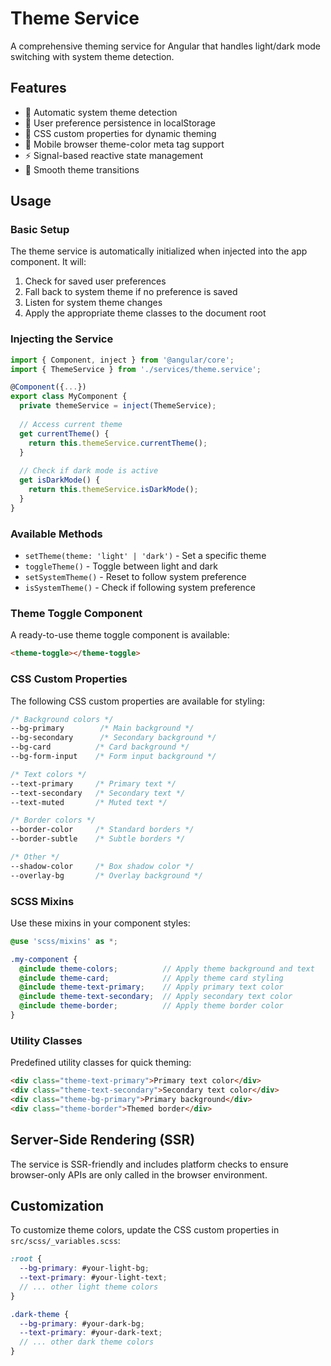 # Theme Service

A comprehensive theming service for Angular that handles light/dark mode switching with system theme detection.

## Features

- 🌙 Automatic system theme detection
- 💾 User preference persistence in localStorage
- 🎨 CSS custom properties for dynamic theming
- 📱 Mobile browser theme-color meta tag support
- ⚡ Signal-based reactive state management
- 🔄 Smooth theme transitions

## Usage

### Basic Setup

The theme service is automatically initialized when injected into the app component. It will:
1. Check for saved user preferences
2. Fall back to system theme if no preference is saved
3. Listen for system theme changes
4. Apply the appropriate theme classes to the document root

### Injecting the Service

```typescript
import { Component, inject } from '@angular/core';
import { ThemeService } from './services/theme.service';

@Component({...})
export class MyComponent {
  private themeService = inject(ThemeService);
  
  // Access current theme
  get currentTheme() {
    return this.themeService.currentTheme();
  }
  
  // Check if dark mode is active
  get isDarkMode() {
    return this.themeService.isDarkMode();
  }
}
```

### Available Methods

- `setTheme(theme: 'light' | 'dark')` - Set a specific theme
- `toggleTheme()` - Toggle between light and dark
- `setSystemTheme()` - Reset to follow system preference
- `isSystemTheme()` - Check if following system preference

### Theme Toggle Component

A ready-to-use theme toggle component is available:

```html
<theme-toggle></theme-toggle>
```

### CSS Custom Properties

The following CSS custom properties are available for styling:

```css
/* Background colors */
--bg-primary        /* Main background */
--bg-secondary      /* Secondary background */
--bg-card          /* Card background */
--bg-form-input    /* Form input background */

/* Text colors */
--text-primary     /* Primary text */
--text-secondary   /* Secondary text */
--text-muted       /* Muted text */

/* Border colors */
--border-color     /* Standard borders */
--border-subtle    /* Subtle borders */

/* Other */
--shadow-color     /* Box shadow color */
--overlay-bg       /* Overlay background */
```

### SCSS Mixins

Use these mixins in your component styles:

```scss
@use 'scss/mixins' as *;

.my-component {
  @include theme-colors;          // Apply theme background and text
  @include theme-card;            // Apply theme card styling
  @include theme-text-primary;    // Apply primary text color
  @include theme-text-secondary;  // Apply secondary text color
  @include theme-border;          // Apply theme border color
}
```

### Utility Classes

Predefined utility classes for quick theming:

```html
<div class="theme-text-primary">Primary text color</div>
<div class="theme-text-secondary">Secondary text color</div>
<div class="theme-bg-primary">Primary background</div>
<div class="theme-border">Themed border</div>
```

## Server-Side Rendering (SSR)

The service is SSR-friendly and includes platform checks to ensure browser-only APIs are only called in the browser environment.

## Customization

To customize theme colors, update the CSS custom properties in `src/scss/_variables.scss`:

```scss
:root {
  --bg-primary: #your-light-bg;
  --text-primary: #your-light-text;
  // ... other light theme colors
}

.dark-theme {
  --bg-primary: #your-dark-bg;
  --text-primary: #your-dark-text;
  // ... other dark theme colors
}
```
